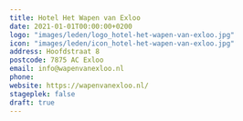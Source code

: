 ```yaml
---
title: Hotel Het Wapen van Exloo
date: 2021-01-01T00:00:00+0200
logo: "images/leden/logo_hotel-het-wapen-van-exloo.jpg"
icon: "images/leden/icon_hotel-het-wapen-van-exloo.jpg"
address: Hoofdstraat 8
postcode: 7875 AC Exloo
email: info@wapenvanexloo.nl
phone: 
website: https://wapenvanexloo.nl/
stageplek: false
draft: true
---
```


